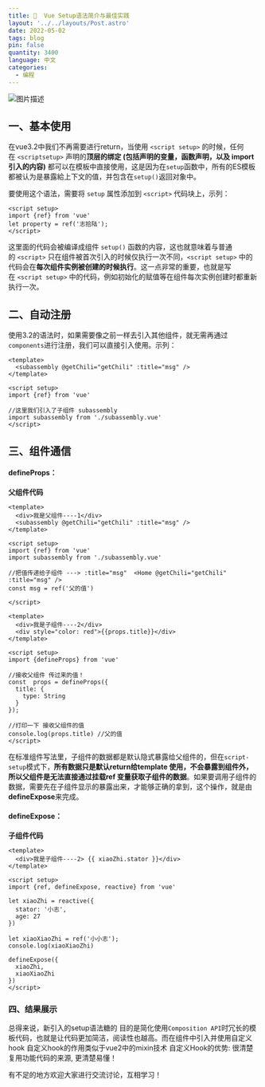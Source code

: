 ```yaml
---
title: 🌸  Vue Setup语法简介与最佳实践
layout: '../../layouts/Post.astro'
date: 2022-05-02
tags: blog
pin: false
quantity: 3400
language: 中文
categories:
  - 编程
---
```

![图片描述](https://chetxu.chetserenade.info/uPic/unfreedom.webp)

## 一、基本使用

在vue3.2中我们不再需要进行return，当使用 `<script setup>` 的时候，任何在 `<scriptsetup>` 声明的**顶层的绑定 (包括声明的变量，函数声明，以及 import 引入的内容)** 都可以在模板中直接使用，这是因为在`setup`函数中，所有的ES模板都被认为是暴露給上下文的值，并包含在`setup()`返回对象中。

要使用这个语法，需要将 `setup` 属性添加到 `<script>` 代码块上，示列：

```vue
<script setup>
import {ref} from 'vue'
let property = ref('志拾陆');
</script>
```

这里面的代码会被编译成组件 `setup()` 函数的内容，这也就意味着与普通的 `<script>` 只在组件被首次引入的时候仅执行一次不同，`<script setup>` 中的代码会在**每次组件实例被创建的时候执行**。这一点非常的重要，也就是写在 `<script setup>` 中的代码，例如初始化的赋值等在组件每次实例创建时都重新执行一次。

##  二、自动注册

使用3.2的语法时，如果需要像之前一样去引入其他组件，就无需再通过`components`进行注册，我们可以直接引入使用。示列：

```vue
<template>
  <subassembly @getChili="getChili" :title="msg" />
</template>

<script setup>
import {ref} from 'vue'

//这里我们引入了子组件 subassembly
import subassembly from './subassembly.vue'
</script>
```

## 三、组件通信

#### defineProps：

**父组件代码**

```vue
<template>
  <div>我是父组件----1</div>
  <subassembly @getChili="getChili" :title="msg" />
</template>

<script setup>
import {ref} from 'vue'
import subassembly from './subassembly.vue'

//把值传递给子组件 ---> :title="msg"  <Home @getChili="getChili" :title="msg" />
const msg = ref('父的值')

</script>
```

```vue
<template>
  <div>我是子组件----2</div>
  <div style="color: red">{{props.title}}</div>
</template>

<script setup>
import {defineProps} from 'vue'

//接收父组件 传过来的值！
const  props = defineProps({
  title: {
    type: String
  }
});

//打印一下 接收父组件的值
console.log(props.title) //父的值
</script>
```

在标准组件写法里，子组件的数据都是默认隐式暴露给父组件的，但在`script-setup`模式下，**所有数据只是默认return给template 使用，不会暴露到组件外，所以父组件是无法直接通过挂载ref 变量获取子组件的数据**。如果要调用子组件的数据，需要先在子组件显示的暴露出来，才能够正确的拿到，这个操作，就是由**defineExpose**来完成。

#### defineExpose：

**子组件代码**

```vue
<template>
  <div>我是子组件----2> {{ xiaoZhi.stator }}</div>
</template>

<script setup>
import {ref, defineExpose, reactive} from 'vue'

let xiaoZhi = reactive({
  stator: '小志',
  age: 27
})

let xiaoXiaoZhi = ref('小小志');
console.log(xiaoXiaoZhi)

defineExpose({
  xiaoZhi,
  xiaoXiaoZhi
})
</script>
```

### 四、结果展示

总得来说，新引入的setup语法糖的 目的是简化使用`Composition API`时冗长的模板代码，也就是让代码更加简洁，阅读性也越高。而在组件中引入并使用自定义hook 自定义hook的作用类似于vue2中的mixin技术 自定义Hook的优势: 很清楚复用功能代码的来源, 更清楚易懂！

 有不足的地方欢迎大家进行交流讨论，互相学习！
